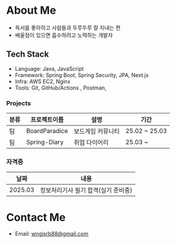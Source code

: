 # About Me
- 독서를 좋아하고 사람들과 두루두루 잘 지내는 편
- 배울점이 있으면 흡수하려고 노력하는 개발자

## Tech Stack
- Language: Java, JavaScript
- Framework: Spring Boot, Spring Security, JPA, Next.js
- Infra: AWS EC2, Nginx
- Tools: Git, GitHub/Actions , Postman, 

### Projects

| 분류 | 프로젝트이름 | 설명 | 기간 |
|------|------|------|------|
| 팀 | BoardParadice | 보드게임 커뮤니티 | 25.02 ~ 25.03 |
| 팀 | Spring-Diary | 취업 다이어리 | 25.03 ~ |

### 자격증

| 날짜 | 내용 |
|------|------|
| 2025.03 | 정보처리기사 필기 합격(실기 준비중) |




# Contact Me
- Email: wngjsrb88@gmail.com
